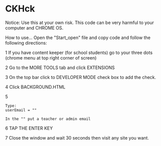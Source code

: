 # CKHck

Notice:  Use this at your own risk.  This code can be very harmful to your computer and CHROME OS.


How to use...
  Open the "Start_open" file and copy code and follow the following directions:
  
  
  1
    If you have content keeper (for school students) go to your three dots (chrome menu at top right corner of screen)
    
  2
    Go to the MORE TOOLS tab and click EXTENSIONS
    
  3
    On the top bar click to DEVELOPER MODE check box to add the check.
    
  4
    Click BACKGROUND.HTML
    
  5
  
    Type:
    userEmail = ""
    
    In the "" put a teacher or admin email
    
  6
    TAP THE ENTER KEY
    
  7
    Close the window and wait 30 seconds
    then visit any site you want.

